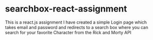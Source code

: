 # searchbox-react-assignment
This is a react.js assignment I have created a simple Login page which takes email and password and redirects to a search box where you can search for your favorite Character from the Rick and Morty API 
